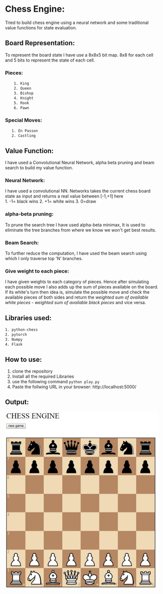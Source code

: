 
# Chess Engine:
Tried to build chess engine using a neural network and some traditional value functions for state evaluation.

## Board Representation:
To represent the board state I have use a 8x8x5 bit map. 8x8 for each cell and 5 bits to represent the state of each cell.
   ### Pieces:
        1. King
        2. Queen
        3. Bishop
        4. Knight
        5. Rook
        6. Pawn
        
   ### Special Moves:
       1. En Passon
       2. Castling
       
   
## Value Function:
I have used a Convolutional Neural Network, alpha beta pruning and beam search to build my value function.

### Neural Network:
I have used a convolutional NN. Networks takes the current chess board state as input and returns a real value between [-1,+1] here </br>
    1. -1= black wins
    2. +1= white wins
    3. 0=draw

### alpha-beta pruning:
To prune the search tree I have used alpha-beta minimax, It is used to eliminate the tree branches from where we know we won't get best results.

### Beam Search:
To further reduce the computation, I have used the beam search using which I only traverse top 'N' branches.

### Give weight to each piece:
I have given weights to each category of pieces. Hence after simulating each possible move I also adds up the sum of pieces available on the board. If its white's turn then idea is, simulate the possible move and check the available pieces of both sides and return the *weighted sum of available white pieces - weighted sum of available black pieces* and vice versa.

## Libraries used:
    1. python-chess
    2. pytorch
    3. Numpy
    4. Flask
    
## How to use:
1. clone the repository
2. Install all the required Libraries
3. use the following command ```python play.py```
4. Paste the follwing URL in your browser:
   http://localhost:5000/

## Output:
<img src='./README_images/output.jpg'>
